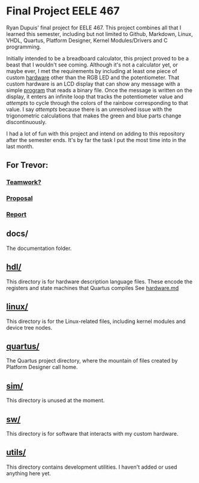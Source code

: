 # Final Project EELE 467

Ryan Dupuis' final project for EELE 467. This project combines all that I learned this semester, including but not
limited to Github, Markdown, Linux, VHDL, Quartus, Platform Designer, Kernel Modules/Drivers and C programming.

Initially intended to be a breadboard calculator, this project proved to be a beast that I wouldn't see coming.
Although it's not a calculator yet, or maybe ever, I met the requirements by including at least one piece of custom
[hardware](docs/bb-calc/hardware.md) other than the RGB LED and the potentiometer. That custom hardware is an LCD
display that can show any message with a simple [program](docs/bb-calc/software.md) that reads a binary file. Once
the message is written on the display, it enters an infinite loop that tracks the potentiometer value and _attempts_
to cycle through the colors of the rainbow corresponding to that value. I say _attempts_ because there is an
unresolved issue with the trigonometric calculations that makes the green and blue parts change discontinuously.

I had a lot of fun with this project and intend on adding to this repository after the semester ends. It's by far the
task I put the most time into in the last month.

## For Trevor:
### [Teamwork?](docs/teamwork.md)
### [Proposal](docs/proposal.md)
### [Report](docs/final_project.md)

## docs/
The documentation folder.

## [hdl/](hdl/README.md)
This directory is for hardware description language files. These encode the registers and state machines that Quartus
compiles See [hardware.md](docs/bb-calc/hardware.md)

## [linux/](linux/README.md)
This directory is for the Linux-related files, including kernel modules and device tree nodes.

## [quartus/](quartus/README.md)
The Quartus project directory, where the mountain of files created by Platform Designer call home.

## [sim/](sim/README.md)
This directory is unused at the moment.

## [sw/](sw/README.md)
This directory is for software that interacts with my custom hardware.

## [utils/](utils/README.md)
This directory contains development utilities. I haven't added or used anything here yet.

